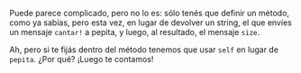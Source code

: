 Puede parece complicado, pero no lo es: sólo tenés que definir un método, como ya sabías, pero esta vez, en lugar de devolver un string, el que envíes un mensaje `cantar!` a pepita, y luego, al resultado, el mensaje `size`.

Ah, pero si te fijás dentro del método tenemos que usar `self` en lugar de `pepita`. ¿Por qué? ¡Luego te contamos!